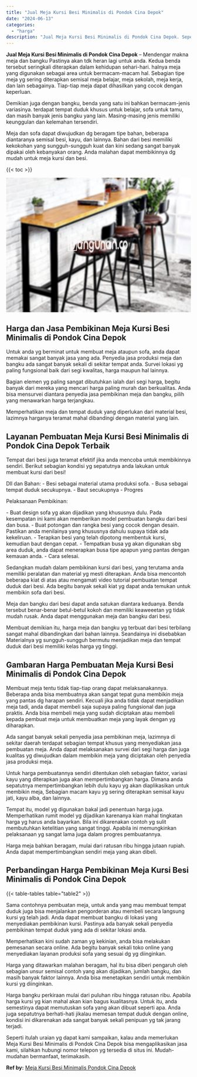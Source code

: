 ```yaml
---
title: "Jual Meja Kursi Besi Minimalis di Pondok Cina Depok"
date: "2024-06-13"
categories: 
  - "harga"
description: "Jual Meja Kursi Besi Minimalis di Pondok Cina Depok. Seperti itulah uraian yg dapat kami sampaikan, kalau anda memerlukan Meja Kursi Besi Minimalis di Pondok..."
---
```


**Jual Meja Kursi Besi Minimalis di Pondok Cina Depok** – Mendengar makna meja dan bangku Pastinya akan tdk heran lagi untuk anda. Kedua benda tersebut seringkali diterapkan dalam kehidupan sehari-hari. halnya meja yang digunakan sebagai area untuk bermacam-macam hal. Sebagian tipe meja yg sering diterapkan semisal meja belajar, meja sekolah, meja kerja, dan lain sebagainya. Tiap-tiap meja dapat dihasilkan yang cocok dengan keperluan.

Demikian juga dengan bangku, benda yang satu ini bahkan bermacam-jenis variasinya. terdapat tempat duduk khusus untuk belajar, sofa untuk tamu, dan masih banyak jenis bangku yang lain. Masing-masing jenis memiliki keunggulan dan kelemahan tersendiri.

Meja dan sofa dapat diwujudkan dg beragam tipe bahan, beberapa diantaranya semisal besi, kayu, dan lainnya. Bahan dari besi memiliki kekokohan yang sungguh-sungguh kuat dan kini sedang sangat banyak dipakai oleh kebanyakan orang. Anda malahan dapat membikinnya dg mudah untuk meja kursi dan besi.

{{< toc >}}

![Jual Meja Kursi Besi Minimalis di Pondok Cina Depok](/images/jual-meja-besi-murah11.png)

## Harga dan Jasa Pembikinan Meja Kursi Besi Minimalis di Pondok Cina Depok

Untuk anda yg berminat untuk membuat meja ataupun sofa, anda dapat memakai sangat banyak jasa yang ada. Penyedia jasa produksi meja dan bangku ada sangat banyak sekali di sekitar tempat anda. Survei lokasi yg paling fungsional baik dari segi kwalitas, harga maupun hal lainnya.

Bagian elemen yg paling sangat dibutuhkan ialah dari segi harga, begitu banyak dari mereka yang mencari harga paling murah dan berkualitas. Anda bisa mensurvei diantara penyedia jasa pembikinan meja dan bangku, pilih yang menawarkan harga terjangkau.

Memperhatikan meja dan tempat duduk yang diperlukan dari material besi, lazimnya harganya teramat mahal dibandingi dengan material yang lain.

## Layanan Pembuatan Meja Kursi Besi Minimalis di Pondok Cina Depok Terbaik

Tempat dari besi juga teramat efektif jika anda mencoba untuk membikinnya sendiri. Berikut sebagian kondisi yg sepatutnya anda lakukan untuk membuat kursi dari besi!

Dll dan Bahan: - Besi sebagai material utama produksi sofa. - Busa sebagai tempat duduk secukupnya. - Baut secukupnya - Progres

Pelaksanaan Pembikinan:

\- Buat design sofa yg akan dijadikan yang khususnya dulu. Pada kesempatan ini kami akan memberikan model pembuatan bangku dari besi dan busa. - Buat potongan dan rangka besi yang cocok dengan desain. Pastikan anda menilainya yang khususnya dahulu supaya tidak ada kekeliruan. - Terapkan besi yang telah dipotong membentuk kursi, kemudian baut dengan cepat. - Tempatkan busa yg akan digunakan sbg area duduk, anda dapat menerapkan busa tipe apapun yang pantas dengan kemauan anda. - Cara selesai.

Sedangkan mudah dalam pembikinan kursi dari besi, yang terutama anda memiliki peralatan dan material yg mesti diterapkan. Anda bisa mencontoh beberapa kiat di atas atau mengamati video tutorial pembuatan tempat duduk dari besi. Ada begitu banyak sekali kiat yg dapat anda temukan untuk membikin sofa dari besi.

Meja dan bangku dari besi dapat anda satukan diantara keduanya. Benda tersebut benar-benar betul-betul kokoh dan memiliki keaweeetan yg tidak mudah rusak. Anda dapat menggunakan meja dan bangku dari besi.

Membuat demikian itu, harga meja dan bangku yg terbuat dari besi terbilang sangat mahal dibandingkan dari bahan lainnya. Seandainya ini disebabkan Materialnya yg sungguh-sungguh bermutu menjadikan meja dan tempat duduk dari besi memiliki kelas harga yg tinggi.

## Gambaran Harga Pembuatan Meja Kursi Besi Minimalis di Pondok Cina Depok

Membuat meja tentu tidak tiap-tiap orang dapat melaksanakannya. Beberapa anda bisa membuatnya akan sangat tepat guna membikin meja yang pantas dg harapan sendiri. Kecuali jika anda tidak dapat menjadikan meja tadi, anda dapat membeli saja supaya paling fungsional dan juga praktis. Anda bisa membeli meja yang sudah diciptakan atau membeli kepada pembuat meja untuk membuatkan meja yang layak dengan yg diharapkan.

Ada sangat banyak sekali penyedia jasa pembikinan meja, lazimnya di sekitar daerah terdapat sebagian tempat khusus yang menyediakan jasa pembuatan meja. Anda dapat melaksanakan survei dari segi harga dan juga kualitas yg diwujudkan dalam membikin meja yang diciptakan oleh penyedia jasa produksi meja.

Untuk harga pembuatannya sendiri ditentukan oleh sebagian faktor, variasi kayu yang diterapkan juga akan mempertimbangkan harga. Dimana anda sepatutnya mempertimbangkan lebih dulu kayu yg akan diaplikasikan untuk membikin meja, Sebagian macam kayu yg sering diterapkan semisal kayu jati, kayu alba, dan lainnya.

Tempat itu, model yg digunakan bakal jadi penentuan harga juga. Memperhatikan rumit model yg dijadikan karenanya kian mahal tingkatan harga yg harus anda bayarkan. Bila ini dikarenakan contoh yg sulit membutuhkan ketelitian yang sangat tinggi. Apabila ini memungkinkan pelaksanaan yg sangat lama juga dalam progres pembuatannya.

Harga meja bahkan beragam, mulai dari ratusan ribu hingga jutaan rupiah. Anda dapat mempertimbangkan sendiri meja yang akan dibeli.

## Perbandingan Harga Pembikinan Meja Kursi Besi Minimalis di Pondok Cina Depok

{{< table-tables table="table2" >}}

Sama contohnya pembuatan meja, untuk anda yang mau membuat tempat duduk juga bisa menjalankan pengorderan atau membeli secara langsung kursi yg telah jadi. Anda dapat membuat bangku di lokasi yang menyediakan pembikinan kursi. Pastinya ada banyak sekali penyedia pembikinan tempat duduk yang ada di sekitar lokasi anda.

Memperhatikan kini sudah zaman yg kekinian, anda bisa melakukan pemesanan secara online. Ada begitu banyak sekali toko online yang menyediakan layanan produksi sofa yang sesuai dg yg diinginkan.

Harga yang ditawarkan malahan beragam, hal itu bisa diberi pengaruh oleh sebagian unsur semisal contoh yang akan dijadikan, jumlah bangku, dan masih banyak faktor lainnya. Anda bisa menetapkan sendiri untuk membikin kursi yg diinginkan.

Harga bangku perkiraan mulai dari puluhan ribu hingga ratusan ribu. Apabila harga kursi yg kian mahal akan kian bagus kualitasnya. Untuk itu, anda semestinya dapat memutuskan sofa yang akan dibuat seperti apa. Anda juga sepatutnya berhati-hati jikalau memesan tempat duduk dengan online, kondisi ini dikarenakan ada sangat banyak sekali penipuan yg tak jarang terjadi.

Seperti itulah uraian yg dapat kami sampaikan, kalau anda memerlukan Meja Kursi Besi Minimalis di Pondok Cina Depok bisa mengaplikasikan jasa kami, silahkan hubungi nomor telepon yg tersedia di situs ini. Mudah-mudahan bermanfaat, terimakasih.

**Ref by:** [Meja Kursi Besi Minimalis Pondok Cina Depok](https://id.wikipedia.org/wiki/Meja)
